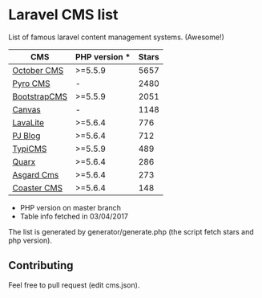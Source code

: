 # Laravel CMS list

List of famous laravel content management systems. (Awesome!)

| CMS                                                   | PHP version * | Stars |
| ----------------------------------------------------- | ------------- | ----- |
| [October CMS](https://github.com/octobercms/october)  | >=5.5.9       | 5657  |
| [Pyro CMS](https://github.com/pyrocms/pyrocms)        | -             | 2480  |
| [BootstrapCMS](https://github.com/BootstrapCMS/CMS)   | >=5.5.9       | 2051  |
| [Canvas](https://github.com/cnvs/canvas)              | -             | 1148  |
| [LavaLite](https://github.com/LavaLite/cms)           | >=5.6.4       | 776   |
| [PJ Blog](https://github.com/jcc/blog)                | >=5.6.4       | 712   |
| [TypiCMS](https://github.com/TypiCMS/Base)            | >=5.5.9       | 489   |
| [Quarx](https://github.com/YABhq/Quarx)               | >=5.6.4       | 286   |
| [Asgard Cms](https://github.com/AsgardCms/Platform)   | >=5.6.4       | 273   |
| [Coaster CMS](https://github.com/web-feet/coastercms) | >=5.6.4       | 148   |

* PHP version on master branch
* Table info fetched in 03/04/2017

The list is generated by generator/generate.php (the script fetch stars and php
version).

## Contributing

Feel free to pull request (edit cms.json).
